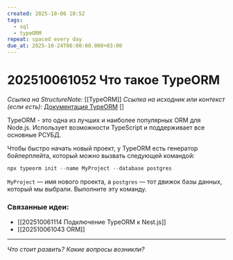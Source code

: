 ```yaml
---
created: 2025-10-06 10:52
tags:
  - sql
  - typeORM
repeat: spaced every day
due_at: 2025-10-24T06:00:00.000+03:00
---
```

# 202510061052 Что такое TypeORM

*Ссылка на StructureNote:* [[TypeORM]]
*Ссылка на исходник или контекст (если есть):* [Документация TypeORM](https://typeorm.io/) []

TypeORM - это одна из лучших и наиболее популярных ORM для Node.js. Использует возможности TypeScript и поддерживает все основные РСУБД.

Чтобы быстро начать новый проект, у TypeORM есть генератор бойлерплейта, который можно вызвать следующей командой:

```ts
npx typeorm init --name MyProject --database postgres
```

`MyProject` — имя нового проекта, а `postgres` — тот движок базы данных, который мы выбрали. Выполните эту команду.

### Связанные идеи:

* [[202510061114 Подключение TypeORM к Nest.js]]
* [[202510061043 ORM]]

---

*Что стоит развить? Какие вопросы возникли?*
